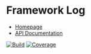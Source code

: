 # Framework Log

- [Homepage](https://the-framework.gitlab.io/libraries/log.html)
- [API Documentation](https://the-framework.gitlab.io/libraries/log/docs/)

[![Build](https://gitlab.com/the-framework/libraries/log/badges/master/pipeline.svg)](https://gitlab.com/the-framework/libraries/log/-/jobs)
[![Coverage](https://gitlab.com/the-framework/libraries/log/badges/master/coverage.svg?job=test:php7.3)](https://the-framework.gitlab.io/libraries/log/coverage/)
